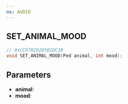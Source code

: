 ```yaml
---
ns: AUDIO
---
```

## SET_ANIMAL_MOOD

```c
// 0xCC97B29285B1DC3B
void SET_ANIMAL_MOOD(Ped animal, int mood);
```

## Parameters
* **animal**:
* **mood**:
